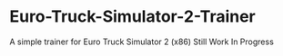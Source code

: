 # Euro-Truck-Simulator-2-Trainer
A simple trainer for Euro Truck Simulator 2 (x86)
Still Work In Progress
